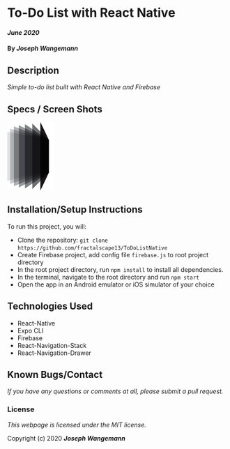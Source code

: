 # To-Do List with React Native

#### _June 2020_
#### By _**Joseph Wangemann**_

## Description
_Simple to-do list built with React Native and Firebase_

## Specs / Screen Shots
![Name](./assets/fadestack.png?raw=true "Desc")

## Installation/Setup Instructions

To run this project, you will:
  * Clone the repository: `git clone https://github.com/fractalscape13/ToDoListNative`
  * Create Firebase project, add config file `firebase.js` to root project directory
  * In the root project directory, run `npm install` to install all dependencies. 
  * In the terminal, navigate to the root directory and run `npm start`
  * Open the app in an Android emulator or iOS simulator of your choice

## Technologies Used
* React-Native
* Expo CLI
* Firebase
* React-Navigation-Stack
* React-Navigation-Drawer

## Known Bugs/Contact

_If you have any questions or comments at all, please submit a pull request._

### License

*This webpage is licensed under the MIT license.*

Copyright (c) 2020 **_Joseph Wangemann_**

